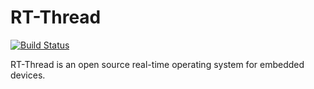 # RT-Thread #

[![Build Status](https://travis-ci.org/RT-Thread/rt-thread.png)](https://travis-ci.org/RT-Thread/rt-thread)

RT-Thread is an open source real-time operating system for embedded devices.

